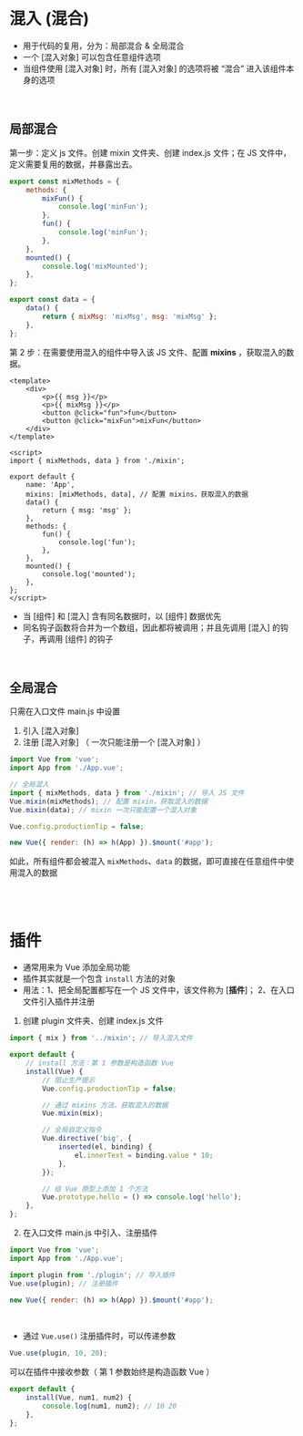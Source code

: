 # 混入 (混合)

-   用于代码的复用，分为：局部混合 & 全局混合
-   一个 [混入对象] 可以包含任意组件选项
-   当组件使用 [混入对象] 时，所有 [混入对象] 的选项将被 “混合” 进入该组件本身的选项

<br>

## 局部混合

第一步：定义 js 文件。创建 mixin 文件夹、创建 index.js 文件；在 JS 文件中，定义需要复用的数据，并暴露出去。

```js
export const mixMethods = {
    methods: {
        mixFun() {
            console.log('minFun');
        },
        fun() {
            console.log('minFun');
        },
    },
    mounted() {
        console.log('mixMounted');
    },
};

export const data = {
    data() {
        return { mixMsg: 'mixMsg', msg: 'mixMsg' };
    },
};
```

第 2 步：在需要使用混入的组件中导入该 JS 文件、配置 **mixins** ，获取混入的数据。

```vue
<template>
    <div>
        <p>{{ msg }}</p>
        <p>{{ mixMsg }}</p>
        <button @click="fun">fun</button>
        <button @click="mixFun">mixFun</button>
    </div>
</template>

<script>
import { mixMethods, data } from './mixin';

export default {
    name: 'App',
    mixins: [mixMethods, data], // 配置 mixins，获取混入的数据
    data() {
        return { msg: 'msg' };
    },
    methods: {
        fun() {
            console.log('fun');
        },
    },
    mounted() {
        console.log('mounted');
    },
};
</script>
```

-   当 [组件] 和 [混入] 含有同名数据时，以 [组件] 数据优先
-   同名钩子函数将合并为一个数组，因此都将被调用；并且先调用 [混入] 的钩子，再调用 [组件] 的钩子

<br>

## 全局混合

只需在入口文件 main.js 中设置

1. 引入 [混入对象]
2. 注册 [混入对象] （ 一次只能注册一个 [混入对象] ）

```js
import Vue from 'vue';
import App from './App.vue';

// 全局混入
import { mixMethods, data } from './mixin'; // 导入 JS 文件
Vue.mixin(mixMethods); // 配置 mixin，获取混入的数据
Vue.mixin(data); // mixin 一次只能配置一个混入对象

Vue.config.productionTip = false;

new Vue({ render: (h) => h(App) }).$mount('#app');
```

如此，所有组件都会被混入 `mixMethods`、`data` 的数据，即可直接在任意组件中使用混入的数据

<br><br>

# 插件

-   通常用来为 Vue 添加全局功能
-   插件其实就是一个包含 `install` 方法的对象
-   用法：1、把全局配置都写在一个 JS 文件中，该文件称为 [**插件**]； 2、在入口文件引入插件并注册

1. 创建 plugin 文件夹、创建 index.js 文件

```js
import { mix } from '../mixin'; // 导入混入文件

export default {
    // install 方法：第 1 参数是构造函数 Vue
    install(Vue) {
        // 阻止生产提示
        Vue.config.productionTip = false;

        // 通过 mixins 方法，获取混入的数据
        Vue.mixin(mix);

        // 全局自定义指令
        Vue.directive('big', {
            inserted(el, binding) {
                el.innerText = binding.value * 10;
            },
        });

        // 给 Vue 原型上添加 1 个方法
        Vue.prototype.hello = () => console.log('hello');
    },
};
```

2. 在入口文件 main.js 中引入、注册插件

```js
import Vue from 'vue';
import App from './App.vue';

import plugin from './plugin'; // 导入插件
Vue.use(plugin); // 注册插件

new Vue({ render: (h) => h(App) }).$mount('#app');
```

<br>

-   通过 `Vue.use()` 注册插件时，可以传递参数

```js
Vue.use(plugin, 10, 20);
```

可以在插件中接收参数（ 第 1 参数始终是构造函数 Vue ）

```js
export default {
    install(Vue, num1, num2) {
        console.log(num1, num2); // 10 20
    },
};
```

<br>
